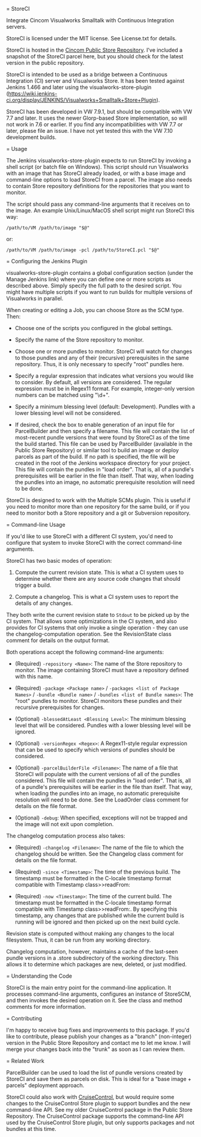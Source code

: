 = StoreCI

Integrate Cincom Visualworks Smalltalk with Continuous Integration
servers.

StoreCI is licensed under the MIT license.  See License.txt for
details.

StoreCI is hosted in the
[Cincom Public Store Repository](http://www.cincomsmalltalk.com/CincomSmalltalkWiki/Public+Store+Repository).
I've included a snapshot of the StoreCI parcel here, but you should
check for the latest version in the public repository.

StoreCI is intended to be used as a bridge between a Continuous
Integration (CI) server and Visualworks Store.  It has been tested
against Jenkins 1.466 and later using the visualworks-store-plugin
(https://wiki.jenkins-ci.org/display/JENKINS/Visualworks+Smalltalk+Store+Plugin).

StoreCI has been developed in VW 7.9.1, but should be compatible with
VW 7.7 and later.  It uses the newer Glorp-based Store implementation,
so will not work in 7.6 or earlier.  If you find any incompatibilities
with VW 7.7 or later, please file an issue.  I have not yet tested
this with the VW 7.10 development builds.

= Usage

The Jenkins visualworks-store-plugin expects to run StoreCI by
invoking a shell script (or batch file on Windows).  This script
should run Visualworks with an image that has StoreCI already loaded,
or with a base image and command-line options to load StoreCI from a
parcel.  The image also needs to contain Store repository definitions
for the repositories that you want to monitor.

The script should pass any command-line arguments that it receives on
to the image.  An example Unix/Linux/MacOS shell script might run
StoreCI this way:

    /path/to/VM /path/to/image "$@"

or:

    /path/to/VM /path/to/image -pcl /path/to/StoreCI.pcl "$@"

= Configuring the Jenkins Plugin

visualworks-store-plugin contains a global configuration section
(under the Manage Jenkins link) where you can define one or more
scripts as described above.  Simply specify the full path to the
desired script.  You might have multiple scripts if you want to run
builds for multiple versions of Visualworks in parallel.

When creating or editing a Job, you can choose Store as the SCM type.
Then:

* Choose one of the scripts you configured in the global settings.

* Specify the name of the Store repository to monitor.

* Choose one or more pundles to monitor.  StoreCI will watch for
  changes to those pundles and any of their (recursive) prerequisites
  in the same repository.  Thus, it is only necessary to specify
  "root" pundles here.

* Specify a regular expression that indicates what versions you would
  like to consider.  By default, all versions are considered.  The
  regular expression must be in Regex11 format.  For example,
  integer-only version numbers can be matched using "\d+".

* Specify a minimum blessing level (default: Development).  Pundles
  with a lower blessing level will not be considered.

* If desired, check the box to enable generation of an input file for
  ParcelBuilder and then specify a filename.  This file will contain
  the list of most-recent pundle versions that were found by StoreCI
  as of the time the build started.  This file can be used by
  ParcelBuilder (available in the Public Store Repository) or similar
  tool to build an image or deploy parcels as part of the build.  If
  no path is specified, the file will be created in the root of the
  Jenkins workspace directory for your project.  This file will
  contain the pundles in "load order".  That is, all of a pundle's
  prerequisites will be earlier in the file than itself.  That way,
  when loading the pundles into an image, no automatic prerequisite
  resolution will need to be done.

StoreCI is designed to work with the Multiple SCMs plugin.  This is
useful if you need to monitor more than one repository for the same
build, or if you need to monitor both a Store repository and a git or
Subversion repository.

= Command-line Usage

If you'd like to use StoreCI with a different CI system, you'd need to
configure that system to invoke StoreCI with the correct command-line
arguments.

StoreCI has two basic modes of operation:

1. Compute the current revision state.  This is what a CI system uses
to determine whether there are any source code changes that should
trigger a build.

2. Compute a changelog.  This is what a CI system uses to report the
details of any changes.

They both write the current revision state to `Stdout` to be picked up
by the CI system.  That allows some optimizations in the CI system,
and also provides for CI systems that only invoke a single operation -
they can use the changelog-computation operation.  See the
RevisionState class comment for details on the output format.

Both operations accept the following command-line arguments:

* (Required) `-repository <Name>`: The name of the Store repository to
  monitor.  The image containing StoreCI must have a repository
  defined with this name.

* (Required) `-package <Package name>` / `-packages <list of Package
  Names>` / `-bundle <Bundle name>` / `-bundles <list of Bundle names>`:
  The "root" pundles to monitor.  StoreCI monitors these pundles and
  their recursive prerequisites for changes.

* (Optional) `-blessedAtLeast <Blessing Level>`: The minimum blessing
  level that will be considered.  Pundles with a lower blessing level
  will be ignored.

* (Optional) `-versionRegex <Regex>`: A Regex11-style regular
  expression that can be used to specify which versions of pundles
  should be considered.

* (Optional) `-parcelBuilderFile <Filename>`: The name of a file that
  StoreCI will populate with the current versions of all of the
  pundles considered.  This file will contain the pundles in "load
  order".  That is, all of a pundle's prerequisites will be earlier in
  the file than itself.  That way, when loading the pundles into an
  image, no automatic prerequisite resolution will need to be done.
  See the LoadOrder class comment for details on the file format.

* (Optional) `-debug`: When specified, exceptions will not be trapped
  and the image will not exit upon completion.

The changelog computation process also takes:

* (Required) `-changelog <Filename>`: The name of the file to which
  the changelog should be written.  See the Changelog class comment
  for details on the file format.

* (Required) `-since <Timestamp>`: The time of the previous build.
  The timestamp must be formatted in the C-locale timestamp format
  compatible with Timestamp class>>readFrom:

* (Required) `-now <Timestamp>`: The time of the current build.  The
  timestamp must be formatted in the C-locale timestamp format
  compatible with Timestamp class>>readFrom:.  By specifying this
  timestamp, any changes that are published while the current build is
  running will be ignored and then picked up on the next build cycle.

Revision state is computed without making any changes to the local
filesystem.  Thus, it can be run from any working directory.

Changelog computation, however, maintains a cache of the last-seen
pundle versions in a .store subdirectory of the working directory.
This allows it to determine which packages are new, deleted, or just
modified.

= Understanding the Code

StoreCI is the main entry point for the command-line application.  It
processes command-line arguments, configures an instance of StoreSCM,
and then invokes the desired operation on it.  See the class and
method comments for more information.

= Contributing

I'm happy to receive bug fixes and improvements to this package.  If
you'd like to contribute, please publish your changes as a "branch"
(non-integer) version in the Public Store Repository and contact me to
let me know.  I will merge your changes back into the "trunk" as soon
as I can review them.

= Related Work

ParcelBuilder can be used to load the list of pundle versions created
by StoreCI and save them as parcels on disk.  This is ideal for a
"base image + parcels" deployment approach.

StoreCI could also work with
[CruiseControl](http://cruisecontrol.sourceforge.net/), but would
require some changes to the CruiseControl Store plugin to support
bundles and the new command-line API.  See my older CruiseControl
package in the Public Store Repository.  The CruiseControl package
supports the command-line API used by the CruiseControl Store plugin,
but only supports packages and not bundles at this time.
